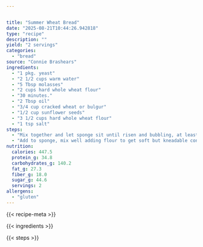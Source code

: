 ```yaml
---


title: "Summer Wheat Bread"
date: "2025-08-21T10:44:26.942818"
type: "recipe"
description: ""
yield: "2 servings"
categories:
  - "bread"
source: "Connie Brashears"
ingredients:
  - "1 pkg. yeast"
  - "2 1/2 cups warm water"
  - "5 Tbsp molasses"
  - "2 cups hard whole wheat flour"
  - "30 minutes."
  - "2 Tbsp oil"
  - "3/4 cup cracked wheat or bulgur"
  - "1/2 cup sunflower seeds"
  - "3 1/2 cups hard whole wheat flour"
  - "1 tsp salt"
steps:
  - "Mix together and let sponge sit until risen and bubbling, at least"
  - "Add to sponge, mix well adding flour to get soft but kneadable consistency. Knead well until dough is elastic. Let rise in oiled, covered bowl until double. Punch down and shape into 2 loaves. Let rise again in oiled pans. Bake at 350 degrees for 45 minutes."
nutrition:
  calories: 447.5
  protein_g: 34.8
  carbohydrates_g: 140.2
  fat_g: 27.3
  fiber_g: 18.0
  sugar_g: 44.6
  servings: 2
allergens:
  - "gluten"
---
```


{{< recipe-meta >}}

{{< ingredients >}}

{{< steps >}}
